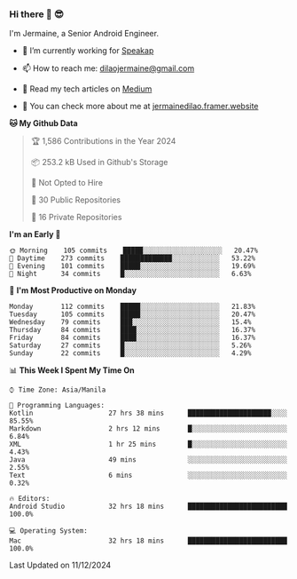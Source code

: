 ### Hi there 👋 😎
I'm Jermaine, a Senior Android Engineer.

- 🔭 I’m currently working for [Speakap](https://www.speakap.com/)

- 📫 How to reach me: dilaojermaine@gmail.com

- 📖 Read my tech articles on [Medium](https://jermainedilao.medium.com/)

- 👀 You can check more about me at [jermainedilao.framer.website](https://jermainedilao.framer.website)

<!--
**jermainedilao/jermainedilao** is a ✨ _special_ ✨ repository because its `README.md` (this file) appears on your GitHub profile.

Here are some ideas to get you started:

- 🔭 I’m currently working on ...
- 🌱 I’m currently learning ...
- 👯 I’m looking to collaborate on ...
- 🤔 I’m looking for help with ...
- 💬 Ask me about ...
- 📫 How to reach me: ...
- 😄 Pronouns: ...
- ⚡ Fun fact: ...
-->

<!--START_SECTION:waka-->
**🐱 My Github Data** 

> 🏆 1,586 Contributions in the Year 2024
 > 
> 📦 253.2 kB Used in Github's Storage 
 > 
> 🚫 Not Opted to Hire
 > 
> 📜 30 Public Repositories 
 > 
> 🔑 16 Private Repositories  
 > 
**I'm an Early 🐤** 

```text
🌞 Morning    105 commits    █████░░░░░░░░░░░░░░░░░░░░   20.47% 
🌆 Daytime    273 commits    █████████████░░░░░░░░░░░░   53.22% 
🌃 Evening    101 commits    █████░░░░░░░░░░░░░░░░░░░░   19.69% 
🌙 Night      34 commits     █░░░░░░░░░░░░░░░░░░░░░░░░   6.63%

```
📅 **I'm Most Productive on Monday** 

```text
Monday       112 commits    █████░░░░░░░░░░░░░░░░░░░░   21.83% 
Tuesday      105 commits    █████░░░░░░░░░░░░░░░░░░░░   20.47% 
Wednesday    79 commits     ███░░░░░░░░░░░░░░░░░░░░░░   15.4% 
Thursday     84 commits     ████░░░░░░░░░░░░░░░░░░░░░   16.37% 
Friday       84 commits     ████░░░░░░░░░░░░░░░░░░░░░   16.37% 
Saturday     27 commits     █░░░░░░░░░░░░░░░░░░░░░░░░   5.26% 
Sunday       22 commits     █░░░░░░░░░░░░░░░░░░░░░░░░   4.29%

```


📊 **This Week I Spent My Time On** 

```text
⌚︎ Time Zone: Asia/Manila

💬 Programming Languages: 
Kotlin                   27 hrs 38 mins      █████████████████████░░░░   85.55% 
Markdown                 2 hrs 12 mins       █░░░░░░░░░░░░░░░░░░░░░░░░   6.84% 
XML                      1 hr 25 mins        █░░░░░░░░░░░░░░░░░░░░░░░░   4.43% 
Java                     49 mins             ░░░░░░░░░░░░░░░░░░░░░░░░░   2.55% 
Text                     6 mins              ░░░░░░░░░░░░░░░░░░░░░░░░░   0.32%

🔥 Editors: 
Android Studio           32 hrs 18 mins      █████████████████████████   100.0%

💻 Operating System: 
Mac                      32 hrs 18 mins      █████████████████████████   100.0%

```


 Last Updated on 11/12/2024
<!--END_SECTION:waka-->
